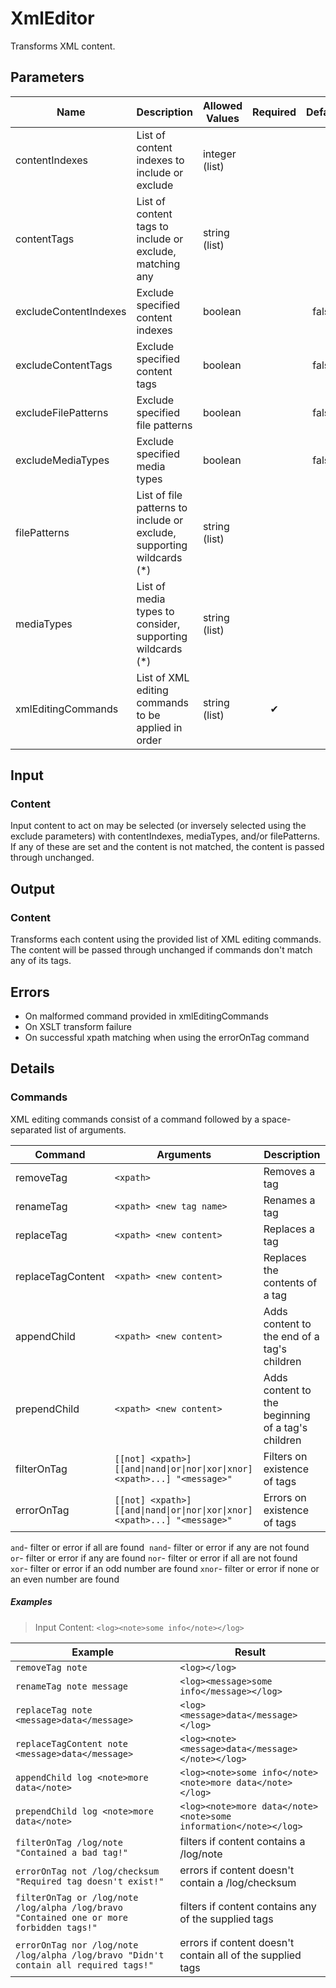 # XmlEditor
Transforms XML content.

## Parameters
| Name                  | Description                                                           | Allowed Values | Required | Default |
|-----------------------|-----------------------------------------------------------------------|----------------|:--------:|:-------:|
| contentIndexes        | List of content indexes to include or exclude                         | integer (list) |          |         |
| contentTags           | List of content tags to include or exclude, matching any              | string (list)  |          |         |
| excludeContentIndexes | Exclude specified content indexes                                     | boolean        |          | false   |
| excludeContentTags    | Exclude specified content tags                                        | boolean        |          | false   |
| excludeFilePatterns   | Exclude specified file patterns                                       | boolean        |          | false   |
| excludeMediaTypes     | Exclude specified media types                                         | boolean        |          | false   |
| filePatterns          | List of file patterns to include or exclude, supporting wildcards (*) | string (list)  |          |         |
| mediaTypes            | List of media types to consider, supporting wildcards (*)             | string (list)  |          |         |
| xmlEditingCommands    | List of XML editing commands to be applied in order                   | string (list)  | ✔        |         |

## Input
### Content
Input content to act on may be selected (or inversely selected using the exclude parameters) with
contentIndexes, mediaTypes, and/or filePatterns. If any of these are set and the content is not matched, the
content is passed through unchanged.

## Output
### Content
Transforms each content using the provided list of XML editing commands. The content
will be passed through unchanged if commands don't match any of its tags.

## Errors
* On malformed command provided in xmlEditingCommands
* On XSLT transform failure
* On successful xpath matching when using the errorOnTag command

## Details
### Commands
XML editing commands consist of a command followed by a space-separated list of arguments.

| Command           | Arguments                                                                       | Description                                       |
|-------------------|---------------------------------------------------------------------------------|---------------------------------------------------|
| removeTag         | `<xpath>`                                                                       | Removes a tag                                     |
| renameTag         | `<xpath> <new tag name>`                                                        | Renames a tag                                     |
| replaceTag        | `<xpath> <new content>`                                                         | Replaces a tag                                    |
| replaceTagContent | `<xpath> <new content>`                                                         | Replaces the contents of a tag                    |
| appendChild       | `<xpath> <new content>`                                                         | Adds content to the end of a tag's children       |
| prependChild      | `<xpath> <new content>`                                                         | Adds content to the beginning of a tag's children |
| filterOnTag       | `[[not] <xpath>] [[and\|nand\|or\|nor\|xor\|xnor] <xpath>...] "<message>"` | Filters on existence of tags                      |
| errorOnTag        | `[[not] <xpath>] [[and\|nand\|or\|nor\|xor\|xnor] <xpath>...] "<message>"` | Errors on existence of tags                       |

`and`-&nbsp;filter or error if all are found&nbsp;&nbsp;`nand`-&nbsp;filter or error if any are not found<br/>
`or`-&nbsp;filter or error if any are found&nbsp;`nor`-&nbsp;filter or error if all are not found<br/>
`xor`-&nbsp;filter or error if an odd number are found&nbsp;`xnor`-&nbsp;filter or error if none or an even number are found

##### Examples
> Input Content: `<log><note>some info</note></log>`

| Example                                                                                  | Result                                                           |
|------------------------------------------------------------------------------------------|------------------------------------------------------------------|
| `removeTag note`                                                                         | `<log></log>`                                                    |
| `renameTag note message`                                                                 | `<log><message>some info</message></log>`                        |
| `replaceTag note <message>data</message>`                                                | `<log><message>data</message></log>`                             |
| `replaceTagContent note <message>data</message>`                                         | `<log><note><message>data</message></note></log>`                |
| `appendChild log <note>more data</note>`                                                 | `<log><note>some info</note><note>more data</note></log>`        |
| `prependChild log <note>more data</note>`                                                | `<log><note>more data</note><note>some information</note></log>` |
| `filterOnTag /log/note "Contained a bad tag!"`                                           | filters if content contains a /log/note                          |
| `errorOnTag not /log/checksum "Required tag doesn't exist!"`                             | errors if content doesn't contain a /log/checksum                |
| `filterOnTag or /log/note /log/alpha /log/bravo "Contained one or more forbidden tags!"` | filters if content contains any of the supplied tags             |
| `errorOnTag nor /log/note /log/alpha /log/bravo "Didn't contain all required tags!"`     | errors if content doesn't contain all of the supplied tags       |

